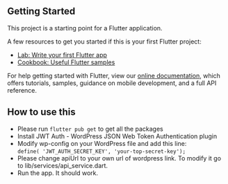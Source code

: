 ## Getting Started

This project is a starting point for a Flutter application.

A few resources to get you started if this is your first Flutter project:

- [Lab: Write your first Flutter app](https://flutter.dev/docs/get-started/codelab)
- [Cookbook: Useful Flutter samples](https://flutter.dev/docs/cookbook)

For help getting started with Flutter, view our
[online documentation](https://flutter.dev/docs), which offers tutorials,
samples, guidance on mobile development, and a full API reference.

## How to use this
- Please run `flutter pub get` to get all the packages
- Install JWT Auth - WordPress JSON Web Token Authentication plugin
- Modify wp-config on your WordPress file and add this line: <br> 
    `define( 'JWT_AUTH_SECRET_KEY', 'your-top-secret-key');`
- Please change apiUrl to your own url of wordpress link. To modify it go to lib/services/api_service.dart. 
- Run the app. It should work.
